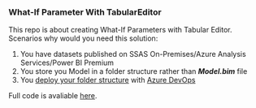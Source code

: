 ### What-If Parameter With TabularEditor

This repo is about creating What-If Parameters with Tabular Editor. 
Scenarios why would you need this solution:

1. You have datasets published on SSAS On-Premises/Azure Analysis Services/Power BI Premium
2. You store you Model in a folder structure rather than ***Model.bim*** file
3. You [deploy your folder structure](https://www.youtube.com/watch?v=fzZgXe3MjhI) with [Azure DevOps](https://azure.microsoft.com/en-us/products/devops)

Full code is avaliable [here](./What_If_Parameter_With_TabularEditor.csx).



